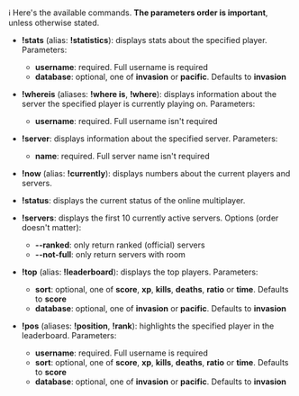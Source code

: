 ℹ️ Here's the available commands. **The parameters order is important**, unless otherwise stated.

- **!stats** (alias: **!statistics**): displays stats about the specified player. Parameters:
    - **username**: required. Full username is required
    - **database**: optional, one of **invasion** or **pacific**. Defaults to **invasion**

- **!whereis** (aliases: **!where is**, **!where**): displays information about the server the specified player is currently playing on. Parameters:
    - **username**: required. Full username isn't required

- **!server**: displays information about the specified server. Parameters:
    - **name**: required. Full server name isn't required

- **!now** (alias: **!currently**): displays numbers about the current players and servers.

- **!status**: displays the current status of the online multiplayer.

- **!servers**: displays the first 10 currently active servers. Options (order doesn't matter):
    - **--ranked**: only return ranked (official) servers
    - **--not-full**: only return servers with room

- **!top** (alias: **!leaderboard**): displays the top players. Parameters:
    - **sort**: optional, one of **score**, **xp**, **kills**, **deaths**, **ratio** or **time**. Defaults to **score**
    - **database**: optional, one of **invasion** or **pacific**. Defaults to **invasion**

- **!pos** (aliases: **!position**, **!rank**): highlights the specified player in the leaderboard. Parameters:
    - **username**: required. Full username is required
    - **sort**: optional, one of **score**, **xp**, **kills**, **deaths**, **ratio** or **time**. Defaults to **score**
    - **database**: optional, one of **invasion** or **pacific**. Defaults to **invasion**